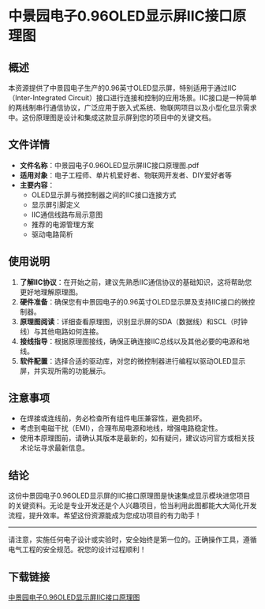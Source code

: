 # 中景园电子0.96OLED显示屏IIC接口原理图

## 概述

本资源提供了中景园电子生产的0.96英寸OLED显示屏，特别适用于通过IIC（Inter-Integrated Circuit）接口进行连接和控制的应用场景。IIC接口是一种简单的两线制串行通信协议，广泛应用于嵌入式系统、物联网项目以及小型化显示需求中。这份原理图是设计和集成这款显示屏到您的项目中的关键文档。

## 文件详情

- **文件名称**：中景园电子0.96OLED显示屏IIC接口原理图.pdf
- **适用对象**：电子工程师、单片机爱好者、物联网开发者、DIY爱好者等
- **主要内容**：
  - OLED显示屏与微控制器之间的IIC接口连接方式
  - 显示屏引脚定义
  - IIC通信线路布局示意图
  - 推荐的电源管理方案
  - 驱动电路简析

## 使用说明

1. **了解IIC协议**：在开始之前，建议先熟悉IIC通信协议的基础知识，这将帮助您更好地理解原理图。
2. **硬件准备**：确保您有中景园电子的0.96英寸OLED显示屏及支持IIC接口的微控制器。
3. **原理图阅读**：详细查看原理图，识别显示屏的SDA（数据线）和SCL（时钟线）与其他电路如何连接。
4. **接线指导**：根据原理图接线，确保正确连接IIC总线以及其他必要的电源和地线。
5. **软件配置**：选择合适的驱动库，对您的微控制器进行编程以驱动OLED显示屏，并实现所需的功能展示。

## 注意事项

- 在焊接或连线前，务必检查所有组件电压兼容性，避免损坏。
- 考虑到电磁干扰（EMI），合理布局电源和地线，增强电路稳定性。
- 使用本原理图前，请确认其版本是最新的，如有疑问，建议访问官方或相关技术论坛寻求最新信息。

## 结论

这份中景园电子0.96OLED显示屏的IIC接口原理图是快速集成显示模块进您项目的关键资料。无论是专业开发还是个人兴趣项目，恰当利用此图都能大大简化开发流程，提升效率。希望这份资源能成为您成功项目的有力助手！

---

请注意，实施任何电子设计或实验时，安全始终是第一位的。正确操作工具，遵循电气工程的安全规范。祝您的设计过程顺利！

## 下载链接

[中景园电子0.96OLED显示屏IIC接口原理图](https://pan.quark.cn/s/d810d71c4621)